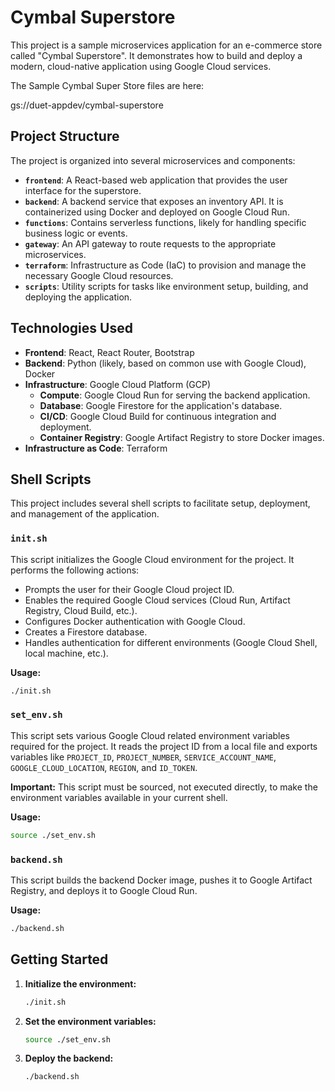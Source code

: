 # Cymbal Superstore

This project is a sample microservices application for an e-commerce store called "Cymbal Superstore". It demonstrates how to build and deploy a modern, cloud-native application using Google Cloud services.

The Sample Cymbal Super Store files are here:

gs://duet-appdev/cymbal-superstore

## Project Structure

The project is organized into several microservices and components:

-   **`frontend`**: A React-based web application that provides the user interface for the superstore.
-   **`backend`**: A backend service that exposes an inventory API. It is containerized using Docker and deployed on Google Cloud Run.
-   **`functions`**: Contains serverless functions, likely for handling specific business logic or events.
-   **`gateway`**: An API gateway to route requests to the appropriate microservices.
-   **`terraform`**: Infrastructure as Code (IaC) to provision and manage the necessary Google Cloud resources.
-   **`scripts`**: Utility scripts for tasks like environment setup, building, and deploying the application.

## Technologies Used

-   **Frontend**: React, React Router, Bootstrap
-   **Backend**: Python (likely, based on common use with Google Cloud), Docker
-   **Infrastructure**: Google Cloud Platform (GCP)
    -   **Compute**: Google Cloud Run for serving the backend application.
    -   **Database**: Google Firestore for the application's database.
    -   **CI/CD**: Google Cloud Build for continuous integration and deployment.
    -   **Container Registry**: Google Artifact Registry to store Docker images.
-   **Infrastructure as Code**: Terraform

## Shell Scripts

This project includes several shell scripts to facilitate setup, deployment, and management of the application.

### `init.sh`

This script initializes the Google Cloud environment for the project. It performs the following actions:

*   Prompts the user for their Google Cloud project ID.
*   Enables the required Google Cloud services (Cloud Run, Artifact Registry, Cloud Build, etc.).
*   Configures Docker authentication with Google Cloud.
*   Creates a Firestore database.
*   Handles authentication for different environments (Google Cloud Shell, local machine, etc.).

**Usage:**

```bash
./init.sh
```

### `set_env.sh`

This script sets various Google Cloud related environment variables required for the project. It reads the project ID from a local file and exports variables like `PROJECT_ID`, `PROJECT_NUMBER`, `SERVICE_ACCOUNT_NAME`, `GOOGLE_CLOUD_LOCATION`, `REGION`, and `ID_TOKEN`.

**Important:** This script must be sourced, not executed directly, to make the environment variables available in your current shell.

**Usage:**

```bash
source ./set_env.sh
```

### `backend.sh`

This script builds the backend Docker image, pushes it to Google Artifact Registry, and deploys it to Google Cloud Run.

**Usage:**

```bash
./backend.sh
```

## Getting Started

1.  **Initialize the environment:**

    ```bash
    ./init.sh
    ```

2.  **Set the environment variables:**

    ```bash
    source ./set_env.sh
    ```

3.  **Deploy the backend:**

    ```bash
    ./backend.sh
    ```
